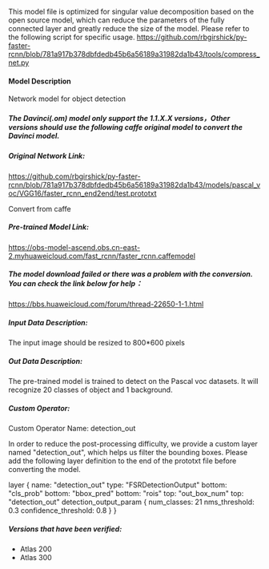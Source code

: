 This model file is optimized for singular value decomposition based on the open source model,
which can reduce the parameters of the fully connected layer and greatly reduce the size of the model.
Please refer to the following script for specific usage.
https://github.com/rbgirshick/py-faster-rcnn/blob/781a917b378dbfdedb45b6a56189a31982da1b43/tools/compress_net.py

#### Model Description

Network model for object detection

##### The Davinci(.om) model only support the 1.1.X.X versions，Other versions should use the following caffe original model to convert the Davinci model.

##### Original Network Link:

https://github.com/rbgirshick/py-faster-rcnn/blob/781a917b378dbfdedb45b6a56189a31982da1b43/models/pascal_voc/VGG16/faster_rcnn_end2end/test.prototxt

Convert from caffe

##### Pre-trained Model Link:

https://obs-model-ascend.obs.cn-east-2.myhuaweicloud.com/fast_rcnn/faster_rcnn.caffemodel

##### The model download failed or there was a problem with the conversion. You can check the link below for help：
https://bbs.huaweicloud.com/forum/thread-22650-1-1.html

##### Input Data Description:

The input image should be resized to 800*600 pixels

##### Out Data Description:

The pre-trained model is trained to detect on the Pascal voc datasets. It will recognize 20 classes of object and 1 background.

##### Custom Operator:

Custom Operator Name: detection_out

In order to reduce the post-processing difficulty, we provide a custom layer named "detection_out",
which helps us filter the bounding boxes.
Please add the following layer definition to the end of the prototxt file before converting the model.

layer {
  name: "detection_out"
  type: "FSRDetectionOutput"
  bottom: "cls_prob"
  bottom: "bbox_pred"
  bottom: "rois"
  top: "out_box_num"
  top: "detection_out"
  detection_output_param {
    num_classes: 21
    nms_threshold: 0.3
    confidence_threshold: 0.8
  }
}

##### Versions that have been verified:

- Atlas 200
- Atlas 300
